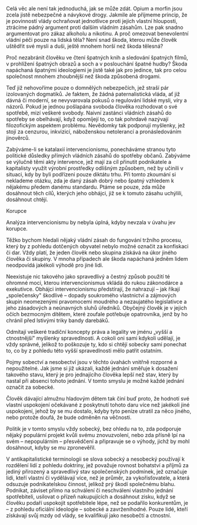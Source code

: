 Celá věc ale není tak jednoduchá, jak se může zdát. Opium a morfin jsou zcela jistě nebezpečné a návykové drogy. Jakmile ale přijmeme princip, že je povinností vlády ochraňovat jednotlivce proti jejich vlastní hlouposti, ztrácíme pádný argument proti dalším vládním zásahům. Lze pak snadno argumentovat pro zákaz alkoholu a nikotinu. A proč omezovat benevolentní vládní péči pouze na lidská těla? Není snad škoda, kterou může člověk uštědřit své mysli a duši, ještě mnohem horší než škoda tělesná?

Proč nezabránit člověku ve čtení špatných knih a sledování špatných filmů, v prohlížení špatných obrazů a soch a v poslouchání špatné hudby? Škoda napáchaná špatnými ideologiemi je jistě také jak pro jedince, tak pro celou společnost mnohem zhoubnější než škoda způsobená drogami.

Teď již nehovoříme pouze o domnělých nebezpečích, jež straší pár izolovaných dogmatiků. Je faktem, že žádná paternalistická vláda, ať již dávná či moderní, se nevyvarovala pokusů o regulování lidské mysli, víry a názorů. Pokud je jednou pošlapána svoboda člověka rozhodovat o své spotřebě, mizí veškeré svobody. Naivní zastánci vládních zásahů do spotřeby se obelhávají, když opomíjejí to, co tak pohrdavě nazývají filozofickým aspektem problému. Nevědomky tak podporují myšlenky, jež stojí za cenzurou, inkvizicí, náboženskou netolerancí a pronásledováním jinověrců.

Zabýváme-li se katalaxií intervencionismu, ponecháváme stranou tyto politické důsledky přímých vládních zásahů do spotřeby občanů. Zabýváme se výlučně těmi akty intervence, jež mají za cíl přinutit podnikatele a kapitalisty využít výrobní prostředky odlišným způsobem, než by učinili v situaci, kdy by byli podřízeni pouze diktátu trhu. Při tomto zkoumání si neklademe otázku, zda je daný zásah dobrý nebo špatný vzhledem k nějakému předem danému standardu. Ptáme se pouze, zda může dosáhnout těch cílů, kterých jeho obhájci, již se k tomuto zásahu uchýlili, dosáhnout chtějí.

Korupce

Analýza intervencionismu by nebyla úplná, kdyby nevzala v úvahu jev korupce.

Těžko bychom hledali nějaký vládní zásah do fungování tržního procesu, který by z pohledu dotčených obyvatel nebylo možné označit za konfiskaci či dar. Vždy platí, že jeden člověk nebo skupina získává na úkor jiného člověka či skupiny. V mnoha případech ale škoda napáchaná jedněm lidem neodpovídá jakékoli výhodě pro jiné lidi.

Neexistuje nic takového jako spravedlivý a čestný způsob použití té ohromné moci, kterou intervencionismus vkládá do rukou zákonodárce a exekutivce. Obhájci intervencionismu předstírají, že nahrazují – jak říkají „společensky" škodlivé – dopady soukromého vlastnictví a zájmových skupin neomezenými pravomocemi moudrého a nezaujatého legislativce a jeho zásadových a neúnavných sluhů úředníků. Obyčejný člověk je v jejich očích bezmocným dítětem, které zoufale potřebuje opatrovníka, jenž by ho chránil před lstivými triky bandy darebáků.

Odmítají veškeré tradiční koncepty práva a legality ve jménu „vyšší a ctnostnější" myšlenky spravedlnosti. A cokoli oni sami kdykoli udělají, je vždy správné, jelikož to poškozuje ty, kdo si chtějí sobecky sami ponechat to, co by z pohledu této vyšší spravedlnosti mělo patřit ostatním.

Pojmy sobectví a nesobectví jsou v těchto úvahách vnitřně rozporné a nepoužitelné. Jak jsme si již ukázali, každé jednání směřuje k dosažení takového stavu, který je pro jednajícího člověka lepší než stav, který by nastal při absenci tohoto jednání. V tomto smyslu je možné každé jednání označit za sobecké.

Člověk dávající almužnu hladovým dětem tak činí buď proto, že hodnotí své vlastní uspokojení očekávané z poskytnutí tohoto daru více než jakékoli jiné uspokojení, jehož by se mu dostalo, kdyby tyto peníze utratil za něco jiného, nebo protože doufá, že bude odměněn na věčnosti.

Politik je v tomto smyslu vždy sobecký, bez ohledu na to, zda podporuje nějaký populární projekt kvůli svému znovuzvolení, nebo zda přísně lpí na svém – nepopulárním – přesvědčení a připravuje se o výhody, jichž by mohl dosáhnout, kdyby se mu zpronevěřil.

V antikapitalistické terminologii se slova sobecký a nesobecký používají k rozdělení lidí z pohledu doktríny, jež považuje rovnost bohatství a příjmů za jediný přirozený a spravedlivý stav společenských podmínek, jež označuje lidi, kteří vlastní či vydělávají více, než je průměr, za vykořisťovatele, a která odsuzuje podnikatelskou činnost, jelikož prý škodí společnému blahu. Podnikat, záviset přímo na schválení či neschválení vlastního jednání spotřebiteli, usilovat o přízeň nakupujících a dosáhnout zisku, když se člověku podaří uspokojit spotřebitele lépe, než se podařilo konkurentům, je – z pohledu oficiální ideologie – sobecké a zavrženíhodné. Pouze lidé, kteří získávají svůj mzdy od vlády, se kvalifikují jako nesobečtí a ctnostní.